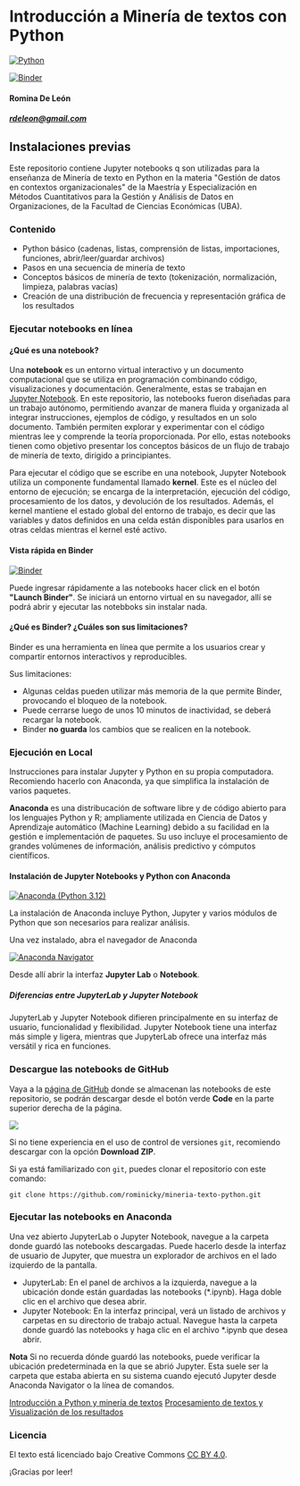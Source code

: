 # Introducción a Minería de textos con Python

[![Python](https://img.shields.io/badge/python-3.12.5-blue.svg)](https://www.python.org/ftp/python/3.12.5/python-3.12.5-amd64.exe)

[![Binder](https://mybinder.org/badge_logo.svg)](https://mybinder.org/v2/gh/rominicky/mineria-texto-python/main)

#### Romina De León
##### rdeleon@gmail.com

## Instalaciones previas

Este repositorio contiene Jupyter notebooks q son utilizadas para la enseñanza de Minería de texto en Python en la materia "Gestión de datos en contextos organizacionales" de la Maestría y Especialización en Métodos Cuantitativos para la Gestión y Análisis de Datos en Organizaciones, de la Facultad de Ciencias Económicas (UBA).

### Contenido

* Python básico (cadenas, listas, comprensión de listas, importaciones, funciones, abrir/leer/guardar archivos)
* Pasos en una secuencia de minería de texto
* Conceptos básicos de minería de texto (tokenización, normalización, limpieza, palabras vacías)
* Creación de una distribución de frecuencia y representación gráfica de los resultados

### Ejecutar notebooks en línea

#### ¿Qué es una notebook?

Una **notebook** es un entorno virtual interactivo y un documento computacional que se utiliza en programación combinando código, visualizaciones y documentación. Generalmente, estas se trabajan en [Jupyter Notebook](https://jupyter.org/). En este repositorio, las notebooks fueron diseñadas para un trabajo autónomo, permitiendo avanzar de manera fluida y organizada al integrar instrucciones, ejemplos de código, y resultados en un solo documento. También permiten explorar y experimentar con el código mientras lee y comprende la teoría proporcionada. Por ello, estas notebooks tienen como objetivo presentar los conceptos básicos de un flujo de trabajo de minería de texto, dirigido a principiantes.

Para ejecutar el código que se escribe en una notebook, Jupyter Notebook utiliza un componente fundamental llamado **kernel**. Este es el núcleo del entorno de ejecución; se encarga de la interpretación, ejecución del código, procesamiento de los datos, y devolución de los resultados. Además, el kernel mantiene el estado global del entorno de trabajo, es decir que las variables y datos definidos en una celda están disponibles para usarlos en otras celdas mientras el kernel esté activo.

#### Vista rápida en Binder

[![Binder](https://mybinder.org/badge_logo.svg)](https://mybinder.org/v2/gh/rominicky/mineria-texto-python/main)

Puede ingresar rápidamente a las notebooks hacer click en el botón **"Launch Binder"**. Se iniciará un entorno virtual en su navegador, allí se podrá abrir y ejecutar las notebboks sin instalar nada.

#### ¿Qué es Binder? ¿Cuáles son sus limitaciones?

Binder es una herramienta en línea que permite a los usuarios crear y compartir entornos interactivos y reproducibles.

Sus limitaciones:
  * Algunas celdas pueden utilizar más memoria de la que permite Binder, provocando el bloqueo de la notebook.
  * Puede cerrarse luego de unos 10 minutos de inactividad, se deberá recargar la notebook.
  * Binder **no guarda** los cambios que se realicen en la notebook.

### Ejecución en Local

Instrucciones para instalar Jupyter y Python en su propia computadora. Recomiendo hacerlo con Anaconda, ya que simplifica la instalación de varios paquetes. 

**Anaconda** es una distribucación de software libre y de código abierto para los lenguajes Python y R; ​ampliamente utilizada en Ciencia de Datos y Aprendizaje automático (Machine Learning) debido a su facilidad en la gestión e implementación de paquetes.​ Su uso incluye el procesamiento de grandes volúmenes de información, análisis predictivo y cómputos científicos.

#### Instalación de Jupyter Notebooks y Python con Anaconda

[![Anaconda (Python 3.12)](https://www.anaconda.com/wp-content/uploads/2022/12/anaconda_secondary_logo.svg)](https://www.anaconda.com/download/success)

La instalación de Anaconda incluye Python, Jupyter y varios módulos de Python que son necesarios para realizar análisis.

Una vez instalado, abra el navegador de Anaconda 

[![Anaconda Navigator](https://docs.anaconda.com/_images/nav-tabs1.png)](http://docs.anaconda.com/anaconda/user-guide/getting-started/#open-navigator)

Desde allí abrir la interfaz **Jupyter Lab** o **Notebook**.

##### Diferencias entre JupyterLab y Jupyter Notebook

JupyterLab y Jupyter Notebook difieren principalmente en su interfaz de usuario, funcionalidad y flexibilidad. Jupyter Notebook tiene una interfaz más simple y ligera, mientras que JupyterLab ofrece una interfaz más versátil y rica en funciones.

### Descargue las notebooks de GitHub

Vaya a la [página de GitHub](https://github.com/rominicky/mineria-texto-python/)
donde se almacenan las notebooks de este repositorio, se podrán descargar desde el botón verde **Code** en la parte superior derecha de la página.

![](https://docs.github.com/assets/cb-60499/mw-1440/images/help/repository/https-url-clone-cli.webp)

Si no tiene experiencia en el uso de control de versiones `git`, recomiendo descargar con la opción **Download ZIP**.

Si ya está familiarizado con `git`, puedes clonar el repositorio con este comando:

`git clone https://github.com/rominicky/mineria-texto-python.git`

### Ejecutar las notebooks en Anaconda

Una vez abierto JupyterLab o Jupyter Notebook, navegue a la carpeta donde guardó las notebooks descargadas. Puede hacerlo desde la interfaz de usuario de Jupyter, que muestra un explorador de archivos en el lado izquierdo de la pantalla.

  * JupyterLab: En el panel de archivos a la izquierda, navegue a la ubicación donde están guardadas las notebooks (*.ipynb). Haga doble clic en el archivo que desea abrir.    
  * Jupyter Notebook: En la interfaz principal, verá un listado de archivos y carpetas en su directorio de trabajo actual. Navegue hasta la carpeta donde guardó las notebooks y haga clic en el archivo *.ipynb que desea abrir.

**Nota** 
Si no recuerda dónde guardó las notebooks, puede verificar la ubicación predeterminada en la que se abrió Jupyter. Esta suele ser la carpeta que estaba abierta en su sistema cuando ejecutó Jupyter desde Anaconda Navigator o la línea de comandos.

[Introducción a Python y minería de textos](1-introduccion-python-texto.ipynb)
[Procesamiento de textos y Visualización de los resultados](2-procesamiento-texto-corpus.ipynb)

### Licencia

El texto está licenciado bajo Creative Commons
[CC BY 4.0](https://creativecommons.org/licenses/by/4.0/).

¡Gracias por leer!